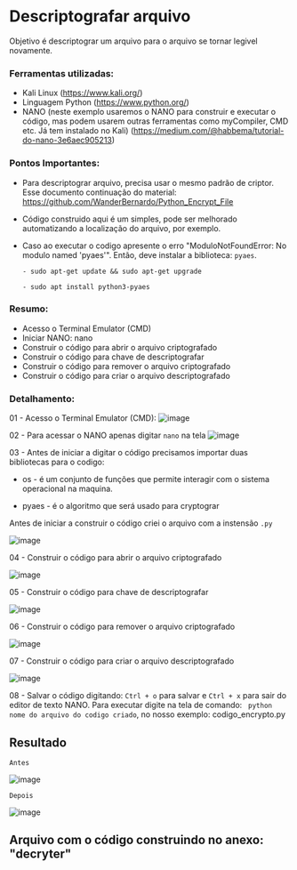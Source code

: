 # Descriptografar arquivo
Objetivo é descriptograr um arquivo para o arquivo se tornar legivel novamente.

### Ferramentas utilizadas:

- Kali Linux (https://www.kali.org/)
- Linguagem Python (https://www.python.org/)
- NANO (neste exemplo usaremos o NANO para construir e executar o código, mas podem usarem outras ferramentas como myCompiler, CMD etc. Já tem instalado no Kali) (https://medium.com/@habbema/tutorial-do-nano-3e6aec905213)

### Pontos Importantes:
 - Para descriptograr arquivo, precisa usar o mesmo padrão de criptor. Esse documento continuação do material: https://github.com/WanderBernardo/Python_Encrypt_File
 - Código construido aqui é um simples, pode ser melhorado automatizando a localização do arquivo, por exemplo.
 - Caso ao executar o codigo apresente o erro "ModuloNotFoundError: No modulo named 'pyaes'". Então, deve instalar a biblioteca: ``` pyaes ```.
   
       - sudo apt-get update && sudo apt-get upgrade
   
       - sudo apt install python3-pyaes

### Resumo:

 - Acesso o Terminal Emulator (CMD)
 - Iniciar NANO: nano
 - Construir o código para abrir o arquivo criptografado
 - Construir o código para chave de descriptografar
 - Construir o código para remover o arquivo criptografado
 - Construir o código para criar o arquivo descriptografado

### Detalhamento:

01 - Acesso o Terminal Emulator (CMD):
![image](https://github.com/user-attachments/assets/e8537deb-7a38-4b89-8e8e-60e1cfce7d2a)

02 - Para acessar o NANO apenas digitar ``` nano ``` na tela
![image](https://github.com/user-attachments/assets/2d647809-8d8a-4d24-9228-7febcd4cd626)

03 - Antes de iniciar a digitar o código precisamos importar duas bibliotecas para o codigo:

 - os    - é um conjunto de funções que permite interagir com o sistema operacional na maquina.
 
 - pyaes - é o algoritmo que será usado para cryptograr

Antes de iniciar a construir o código criei o arquivo com a instensão ``` .py ``` 

![image](https://github.com/user-attachments/assets/bd382476-db3f-409f-84e5-c5d626d3fafb)

04 - Construir o código para abrir o arquivo criptografado

![image](https://github.com/user-attachments/assets/c7e2eec0-09ab-4560-b9e1-be08b6ae2145)

05 - Construir o código para chave de descriptografar

![image](https://github.com/user-attachments/assets/5a0daaaf-250c-4841-b292-a6efe3841a9d)

06 - Construir o código para remover o arquivo criptografado

![image](https://github.com/user-attachments/assets/ada6d959-8352-4a11-a968-48517b928b73)

07 - Construir o código para criar o arquivo descriptografado

![image](https://github.com/user-attachments/assets/7cfa0037-10ad-41ee-bb45-fd4c543d963d)

08 - Salvar o código digitando: ``` Ctrl + o ``` para salvar e ``` Ctrl + x ``` para sair do editor de texto NANO. Para executar digite na tela de comando: ``` python nome do arquivo do codigo criado```, no nosso exemplo: codigo_encrypto.py

## Resultado

``` Antes ```

![image](https://github.com/user-attachments/assets/60904200-e1fe-4da2-b7e9-b1f106250b51)

``` Depois ```

![image](https://github.com/user-attachments/assets/4cc11580-2540-44a8-8677-10d7f6f5eff5)

## Arquivo com o código construindo no anexo: "decryter"






